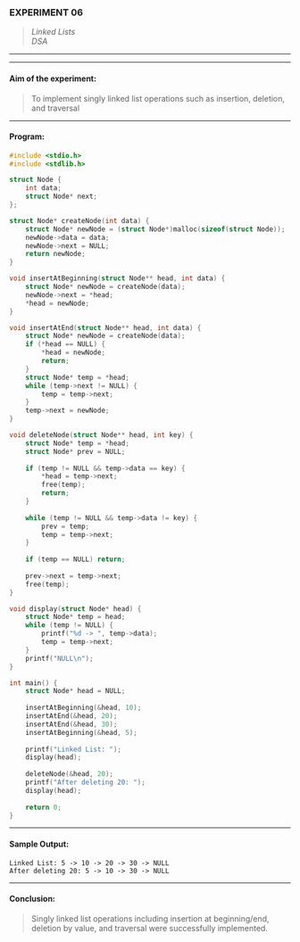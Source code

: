 ### **EXPERIMENT 06**
> *Linked Lists*  
*DSA*

---
---

#### **Aim of the experiment:**
> To implement singly linked list operations such as insertion, deletion, and traversal

---

#### **Program:**
```c
#include <stdio.h>
#include <stdlib.h>

struct Node {
    int data;
    struct Node* next;
};

struct Node* createNode(int data) {
    struct Node* newNode = (struct Node*)malloc(sizeof(struct Node));
    newNode->data = data;
    newNode->next = NULL;
    return newNode;
}

void insertAtBeginning(struct Node** head, int data) {
    struct Node* newNode = createNode(data);
    newNode->next = *head;
    *head = newNode;
}

void insertAtEnd(struct Node** head, int data) {
    struct Node* newNode = createNode(data);
    if (*head == NULL) {
        *head = newNode;
        return;
    }
    struct Node* temp = *head;
    while (temp->next != NULL) {
        temp = temp->next;
    }
    temp->next = newNode;
}

void deleteNode(struct Node** head, int key) {
    struct Node* temp = *head;
    struct Node* prev = NULL;
    
    if (temp != NULL && temp->data == key) {
        *head = temp->next;
        free(temp);
        return;
    }
    
    while (temp != NULL && temp->data != key) {
        prev = temp;
        temp = temp->next;
    }
    
    if (temp == NULL) return;
    
    prev->next = temp->next;
    free(temp);
}

void display(struct Node* head) {
    struct Node* temp = head;
    while (temp != NULL) {
        printf("%d -> ", temp->data);
        temp = temp->next;
    }
    printf("NULL\n");
}

int main() {
    struct Node* head = NULL;
    
    insertAtBeginning(&head, 10);
    insertAtEnd(&head, 20);
    insertAtEnd(&head, 30);
    insertAtBeginning(&head, 5);
    
    printf("Linked List: ");
    display(head);
    
    deleteNode(&head, 20);
    printf("After deleting 20: ");
    display(head);
    
    return 0;
}
```

---

#### **Sample Output:**
```
Linked List: 5 -> 10 -> 20 -> 30 -> NULL
After deleting 20: 5 -> 10 -> 30 -> NULL
```

---

#### **Conclusion:**
> Singly linked list operations including insertion at beginning/end, deletion by value, and traversal were successfully implemented.